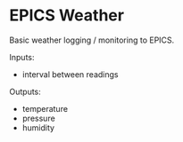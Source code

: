 EPICS Weather
=============

Basic weather logging / monitoring to EPICS.

Inputs:
 - interval between readings

Outputs:
 - temperature
 - pressure
 - humidity

